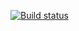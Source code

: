 [![Build status](https://ci.appveyor.com/api/projects/status/w8h6nveb9lgq7h5c?svg=true)](https://ci.appveyor.com/project/shayu78/ajs-obj-refl-proxy-2)
